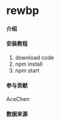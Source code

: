 # rewbp

#### 介绍


#### 安装教程
1. download code
2. npm install
3. npm start

#### 参与贡献
AceChen

#### 数据来源
